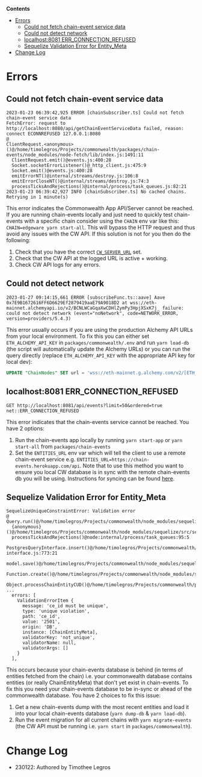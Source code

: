 **Contents**
- [Errors](#errors)
  * [Could not fetch chain-event service data](#could-not-fetch-chain-event-service-data)
  * [Could not detect network](#could-not-detect-network)
  * [localhost:8081 ERR_CONNECTION_REFUSED](#localhost-8081-err-connection-refused)
  * [Sequelize Validation Error for Entity_Meta](#sequelize-validation-error-for-entity-meta)
- [Change Log](#change-log)


# Errors

## Could not fetch chain-event service data

```
2023-01-23 06:39:42,925 ERROR [chainSubscriber.ts] Could not fetch chain-event service data
FetchError: request to http://localhost:8080/api/getChainEventServiceData failed, reason: connect ECONNREFUSED 127.0.0.1:8080
@
ClientRequest.<anonymous>()@/home/timolegros/Projects/commonwealth/packages/chain-events/node_modules/node-fetch/lib/index.js:1491:11
  ClientRequest.emit()@events.js:400:28
  Socket.socketErrorListener()@_http_client.js:475:9
  Socket.emit()@events.js:400:28
  emitErrorNT()@internal/streams/destroy.js:106:8
  emitErrorCloseNT()@internal/streams/destroy.js:74:3
  processTicksAndRejections()@internal/process/task_queues.js:82:21
2023-01-23 06:39:42,927 INFO [chainSubscriber.ts] No cached chains. Retrying in 1 minute(s)
```

This error indicates the Commonwealth App API/Server cannot be reached. If you are running chain-events locally and just need to quickly test chain-events with a specific chain consider using the `CHAIN` env var like this: `CHAIN=edgeware yarn start-all`. This will bypass the HTTP request and thus avoid any issues with the CW API. If this solution is not for you then do the following:

1. Check that you have the correct [`CW_SERVER_URL`][1] set.
2. Check that the CW API at the logged URL is active + working.
3. Check CW API logs for any errors.

## Could not detect network

```
2023-01-27 09:14:15,661 ERROR [subscribeFunc.ts::aave] Aave 0x7E9B1672616FF6D6629Ef2879419aaE79A9018D2 at wss://eth-mainnet.alchemyapi.io/v2/BCNLWCaGqaXwCDHlZymPy3HpjXSxK7j_ failure: could not detect network (event="noNetwork", code=NETWORK_ERROR, version=providers/5.4.3)
```

This error usually occurs if you are using the production Alchemy API URLs from your local environment. To fix this you can either set `ETH_ALCHEMY_API_KEY` in `packages/commonwealth/.env` and run `yarn load-db` (the script will automatically update the Alchemy URLs) or you can run the query directly (replace `ETH_ALCHEMY_API_KEY` with the appropriate API key for local dev):

```SQL
UPDATE "ChainNodes" SET url = 'wss://eth-mainnet.g.alchemy.com/v2/[ETH_ALCHEMY_API_KEY]', alt_wallet_url = 'https://eth-mainnet.g.alchemy.com/v2/[ETH_ALCHEMY_API_KEY]' WHERE eth_chain_id = 1;
```

## localhost:8081 ERR_CONNECTION_REFUSED

```
GET http://localhost:8081/api/events?limit=50&ordered=true net::ERR_CONNECTION_REFUSED
```
This error indicates that the chain-events service cannot be reached. You have 2 options:
1. Run the chain-events app locally by running `yarn start-app` or `yarn start-all` from `packages/chain-events`
2. Set the `ENTITIES_URL` env var which will tell the client to use a remote chain-event service e.g. `ENTITIES_URL=https://chain-events.herokuapp.com/api`. Note that to use this method you want to ensure you local CW database is in sync with the remote chain-events db you will be using. Instructions for syncing can be found [here][2].

## Sequelize Validation Error for Entity_Meta

```
SequelizeUniqueConstraintError: Validation error
@
Query.run()@/home/timolegros/Projects/commonwealth/node_modules/sequelize/src/dialects/postgres/query.js:76:25
  {anonymous}()@/home/timolegros/Projects/commonwealth/node_modules/sequelize/src/sequelize.js:643:28
  processTicksAndRejections()@node:internal/process/task_queues:95:5
  PostgresQueryInterface.insert()@/home/timolegros/Projects/commonwealth/node_modules/sequelize/src/dialects/abstract/query-interface.js:773:21
  model.save()@/home/timolegros/Projects/commonwealth/node_modules/sequelize/src/model.js:4046:35
  Function.create()@/home/timolegros/Projects/commonwealth/node_modules/sequelize/src/model.js:2253:12
  Object.processChainEntityCUD()@/home/timolegros/Projects/commonwealth/packages/commonwealth/server/CommonwealthConsumer/messageProcessors/chainEntityCUDQueue.ts:13:5
...
  errors: [
    ValidationErrorItem {
      message: 'ce_id must be unique',
      type: 'unique violation',
      path: 'ce_id',
      value: '2501',
      origin: 'DB',
      instance: [ChainEntityMeta],
      validatorKey: 'not_unique',
      validatorName: null,
      validatorArgs: []
    }
  ],
```

This occurs because your chain-events database is behind (in terms of entities fetched from the chain) i.e. your commonwealth database contains entities (or really ChainEntityMeta) that don't yet exist in chain-events. To fix this you need your chain-events database to be in-sync or ahead of the commonwealth database. You have 2 choices to fix this issue:

1. Get a new chain-events dump with the most recent entities and load it into your local chain-events database (`yarn dump-db` & `yarn load-db`).
2. Run the event migration for all current chains with `yarn migrate-events` (the CW API must be running i.e. `yarn start` in `packages/commonwealth`).

[1]: https://github.com/hicommonwealth/commonwealth/wiki/Chain-Events%20Environment%20Variables#heroku
[2]: https://github.com/hicommonwealth/commonwealth/wiki/Chain-Events-Overview#enforcing-chain-event-data-consistency

# Change Log

- 230122: Authored by Timothee Legros